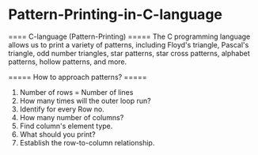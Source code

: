 # Pattern-Printing-in-C-language
==== C-language (Pattern-Printing) =====
The C programming language allows us to print a variety of patterns, including Floyd's triangle, Pascal's triangle, odd number triangles, star patterns, star cross patterns, alphabet patterns, hollow patterns, and more.

===== How to approach patterns? =====
1) Number of rows = Number of lines
2) How many times will the outer loop run?
3) Identify for every Row no.
4) How many number of columns?
5) Find column's element type.
6) What should you print?
7) Establish the row-to-column relationship.
